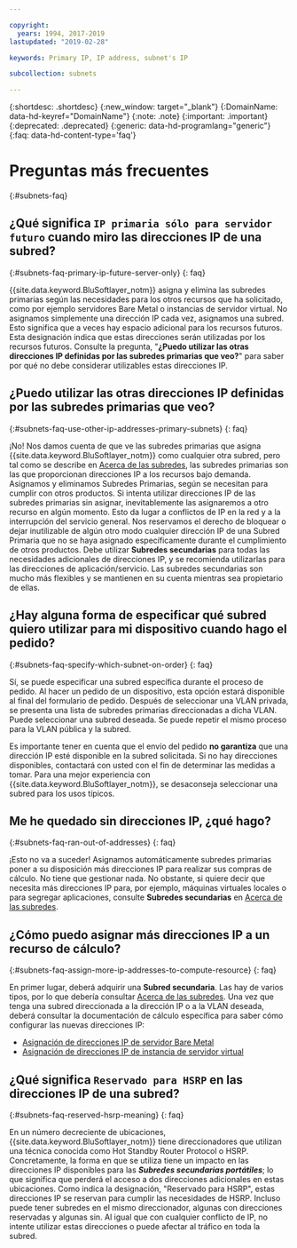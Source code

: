 ```yaml
---

copyright:
  years: 1994, 2017-2019
lastupdated: "2019-02-28"

keywords: Primary IP, IP address, subnet's IP

subcollection: subnets

---
```


{:shortdesc: .shortdesc}
{:new_window: target="_blank"}
{:DomainName: data-hd-keyref="DomainName"}
{:note: .note}
{:important: .important}
{:deprecated: .deprecated}
{:generic: data-hd-programlang="generic"}
{:faq: data-hd-content-type='faq'}

# Preguntas más frecuentes
{:#subnets-faq}

## ¿Qué significa `IP primaria sólo para servidor futuro` cuando miro las direcciones IP de una subred?
{:#subnets-faq-primary-ip-future-server-only}
{: faq}

{{site.data.keyword.BluSoftlayer_notm}} asigna y elimina las subredes primarias según las necesidades para los otros recursos que ha solicitado, como por ejemplo servidores Bare Metal o instancias de servidor virtual. No asignamos simplemente una dirección IP cada vez, asignamos una subred. Esto significa que a veces hay espacio adicional para los recursos futuros. Esta designación indica que estas direcciones serán utilizadas por los recursos futuros. Consulte la pregunta, "**¿Puedo utilizar las otras direcciones IP definidas por las subredes primarias que veo?**" para saber por qué no debe considerar utilizables estas direcciones IP.


## ¿Puedo utilizar las otras direcciones IP definidas por las subredes primarias que veo?
{:#subnets-faq-use-other-ip-addresses-primary-subnets}
{: faq}

¡No! Nos damos cuenta de que ve las subredes primarias que asigna {{site.data.keyword.BluSoftlayer_notm}} como cualquier otra subred, pero tal como se describe en [Acerca de las subredes](/docs/infrastructure/subnets?topic=subnets-about-subnets-and-ips), las subredes primarias son las que proporcionan direcciones IP a los recursos bajo demanda. Asignamos y eliminamos Subredes Primarias, según se necesitan para cumplir con otros productos. Si intenta utilizar direcciones IP de las subredes primarias sin asignar, inevitablemente las asignaremos a otro recurso en algún momento. Esto da lugar a conflictos de IP en la red y a la interrupción del servicio general. Nos reservamos el derecho de bloquear o dejar inutilizable de algún otro modo cualquier dirección IP de una Subred Primaria que no se haya asignado específicamente durante el cumplimiento de otros productos. Debe utilizar **Subredes secundarias** para todas las necesidades adicionales de direcciones IP, y se recomienda utilizarlas para las direcciones de aplicación/servicio. Las subredes secundarias son mucho más flexibles y se mantienen en su cuenta mientras sea propietario de ellas.


## ¿Hay alguna forma de especificar qué subred quiero utilizar para mi dispositivo cuando hago el pedido?
{:#subnets-faq-specify-which-subnet-on-order}
{: faq}

Sí, se puede especificar una subred específica durante el proceso de pedido. Al hacer un pedido de un dispositivo, esta opción estará disponible al final del formulario de pedido. Después de seleccionar una VLAN privada, se presenta una lista de subredes primarias direccionadas a dicha VLAN. Puede seleccionar una subred deseada. Se puede repetir el mismo proceso para la VLAN pública y la subred.

Es importante tener en cuenta que el envío del pedido **no garantiza** que una dirección IP esté disponible en la subred solicitada. Si no hay direcciones disponibles, contactará con usted con el fin de determinar las medidas a tomar. Para una mejor experiencia con {{site.data.keyword.BluSoftlayer_notm}}, se desaconseja seleccionar una subred para los usos típicos.


## Me he quedado sin direcciones IP, ¿qué hago?
{:#subnets-faq-ran-out-of-addresses}
{: faq}

¡Esto no va a suceder! Asignamos automáticamente subredes primarias poner a su disposición más direcciones IP para realizar sus compras de cálculo. No tiene que gestionar nada. No obstante, si quiere decir que necesita más direcciones IP para, por ejemplo, máquinas virtuales locales o para segregar aplicaciones, consulte **Subredes secundarias** en [Acerca de las subredes](/docs/infrastructure/subnets?topic=subnets-about-subnets-and-ips).


## ¿Cómo puedo asignar más direcciones IP a un recurso de cálculo?
{:#subnets-faq-assign-more-ip-addresses-to-compute-resource}
{: faq}

En primer lugar, deberá adquirir una **Subred secundaria**. Las hay de varios tipos, por lo que debería consultar [Acerca de las subredes](/docs/infrastructure/subnets?topic=subnets-about-subnets-and-ips). Una vez que tenga una subred direccionada a la dirección IP o a la VLAN deseada, deberá consultar la documentación de cálculo específica para saber cómo configurar las nuevas direcciones IP:

  * [Asignación de direcciones IP de servidor Bare Metal](/docs/bare-metal?topic=bare-metal-assigning-server-ip-addresses)
  * [Asignación de direcciones IP de instancia de servidor virtual](/docs/vsi?topic=virtual-servers-assigning-server-ip-addresses)


## ¿Qué significa `Reservado para HSRP` en las direcciones IP de una subred?
{:#subnets-faq-reserved-hsrp-meaning}
{: faq}

En un número decreciente de ubicaciones, {{site.data.keyword.BluSoftlayer_notm}} tiene direccionadores que utilizan una técnica conocida como Hot Standby Router Protocol o HSRP. Concretamente, la forma en que se utiliza tiene un impacto en las direcciones IP disponibles para las ***Subredes secundarias portátiles***; lo que significa que perderá el acceso a dos direcciones adicionales en estas ubicaciones. Como indica la designación, "Reservado para HSRP", estas direcciones IP se reservan para cumplir las necesidades de HSRP. Incluso puede tener subredes en el mismo direccionador, algunas con direcciones reservadas y algunas sin. Al igual que con cualquier conflicto de IP, no intente utilizar estas direcciones o puede afectar al tráfico en toda la subred.

